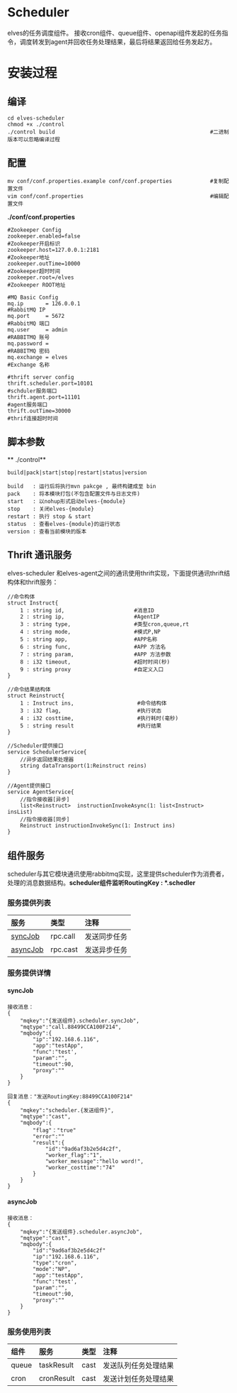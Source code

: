 # Scheduler

elves的任务调度组件。   接收cron组件、queue组件、openapi组件发起的任务指令，调度转发到agent并回收任务处理结果，最后将结果返回给任务发起方。

# 安装过程

## 编译

```
cd elves-scheduler
chmod +x ./control
./control build                                                 #二进制版本可以忽略编译过程
```

## 配置

```
mv conf/conf.properties.example conf/conf.properties            #复制配置文件
vim conf/conf.properties                                        #编辑配置文件
```

**./conf/conf.properties**

```
#Zookeeper Config
zookeeper.enabled=false                                          #Zookeeper开启标识
zookeeper.host=127.0.0.1:2181                                    #Zookeeper地址
zookeeper.outTime=10000                                          #Zookeeper超时时间
zookeeper.root=/elves                                            #Zookeeper ROOT地址  

#MQ Basic Config
mq.ip       = 126.0.0.1                                          #RabbitMQ IP
mq.port     = 5672                                               #RabbitMQ 端口
mq.user     = admin                                              #RABBITMQ 账号
mq.password =                                                    #RABBITMQ 密码
mq.exchange = elves                                              #Exchange 名称

#thrift server config
thrift.scheduler.port=10101                                      #schduler服务端口
thrift.agent.port=11101                                          #agent服务端口
thrift.outTime=30000                                             #thrif连接超时时间
```

## 脚本参数

** ./control**

```
build|pack|start|stop|restart|status|version

build   : 运行后将执行mvn pakcge , 最终构建成至 bin
pack    : 将本模块打包(不包含配置文件与日志文件)
start   : 以nohup形式启动elves-{module}
stop    : 关闭elves-{module}
restart : 执行 stop & start
status  : 查看elves-{module}的运行状态
version : 查看当前模块的版本
```

## Thrift 通讯服务

elves-scheduler 和elves-agent之间的通讯使用thrift实现，下面提供通讯thrift结构体和thrift服务：

```
//命令构体
struct Instruct{
    1 : string id,                      #消息ID
    2 : string ip,                      #AgentIP
    3 : string type,                    #类型cron,queue,rt
    4 : string mode,                    #模式P,NP
    5 : string app,                     #APP名称
    6 : string func,                    #APP 方法名
    7 : string param,                   #APP 方法参数
    8 : i32 timeout,                    #超时时间(秒)
    9 : string proxy                    #自定义入口
}

//命令结果结构体
struct Reinstruct{
    1 : Instruct ins,                    #命令结构体
    3 : i32 flag,                        #执行状态
    4 : i32 costtime,                    #执行耗时(毫秒)
    5 : string result                    #执行结果
}
```

```
//Scheduler提供接口
service SchedulerService{
    //异步返回结果处理器
    string dataTransport(1:Reinstruct reins)
}

//Agent提供接口
service AgentService{
    //指令接收器[异步]
    list<Reinstruct>  instructionInvokeAsync(1: list<Instruct> insList)
    //指令接收器[同步]
    Reinstruct instructionInvokeSync(1: Instruct ins)
}
```

## 组件服务

scheduler与其它模块通讯使用rabbitmq实现，这里提供scheduler作为消费者，处理的消息数据结构。**scheduler组件监听RoutingKey : \*.schedler**

### 服务提供列表

| **服务** | **类型** | **注释** |
| :--- | :--- | :--- |
| [syncJob](#syncjob) | rpc.call | 发送同步任务 |
| [asyncJob](#asyncjob) | rpc.cast | 发送异步任务 |

### 服务提供详情

#### syncJob

```
接收消息：
{
    "mqkey":"{发送组件}.scheduler.syncJob",
    "mqtype":"call.88499CCA100F214",
    "mqbody":{
        "ip":"192.168.6.116",
        "app":"testApp",
        "func":"test',
        "param":"",
        "timeout":90,
        "proxy":""
    }
}

回复消息："发送RoutingKey:88499CCA100F214"
{
    "mqkey":"scheduler.{发送组件}",
    "mqtype":"cast",
    "mqbody":{
        "flag"："true"
        "error":""
        "result":{
            "id":"9ad6af3b2e5d4c2f",
            "worker_flag":"1",
            "worker_message":"hello word!",
            "worker_costtime":"74"
        }
    }
}
```

#### asyncJob

```
接收消息：
{
    "mqkey":"{发送组件}.scheduler.asyncJob",
    "mqtype":"cast",
    "mqbody":{
        "id":"9ad6af3b2e5d4c2f"
        "ip":"192.168.6.116",
        "type":"cron",
        "mode":"NP",
        "app":"testApp",
        "func":"test',
        "param":"",
        "timeout":90,
        "proxy":""
    }
}
```

### 服务使用列表

| **组件** | **服务** | **类型** | **注释** |
| :--- | :--- | :--- | :--- |
| queue | taskResult | cast | 发送队列任务处理结果 |
| cron | cronResult | cast | 发送计划任务处理结果 |



